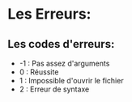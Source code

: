 # Les Erreurs:

## Les codes d'erreurs:

- -1 : Pas assez d'arguments
- 0 : Réussite
- 1 : Impossible d'ouvrir le fichier
- 2 : Erreur de syntaxe
